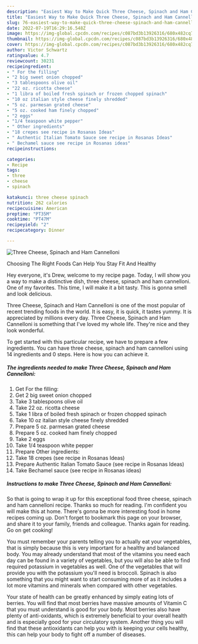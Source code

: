 ```yaml
---
description: "Easiest Way to Make Quick Three Cheese, Spinach and Ham Cannelloni"
title: "Easiest Way to Make Quick Three Cheese, Spinach and Ham Cannelloni"
slug: 76-easiest-way-to-make-quick-three-cheese-spinach-and-ham-cannelloni
date: 2022-07-19T16:29:16.548Z
image: https://img-global.cpcdn.com/recipes/c087bd3b13926316/680x482cq70/three-cheese-spinach-and-ham-cannelloni-recipe-main-photo.jpg
thumbnail: https://img-global.cpcdn.com/recipes/c087bd3b13926316/680x482cq70/three-cheese-spinach-and-ham-cannelloni-recipe-main-photo.jpg
cover: https://img-global.cpcdn.com/recipes/c087bd3b13926316/680x482cq70/three-cheese-spinach-and-ham-cannelloni-recipe-main-photo.jpg
author: Victor Schwartz
ratingvalue: 4.7
reviewcount: 30231
recipeingredient:
- " For the filling"
- "2 big sweet onion chopped"
- "3 tablespoons olive oil"
- "22 oz. ricotta cheese"
- "1 libra of boiled fresh spinach or frozen chopped spinach"
- "10 oz italian style cheese finely shredded"
- "5 oz. parmesan grated cheese"
- "5 oz. cooked ham finely chopped"
- "2 eggs"
- "1/4 teaspoon white pepper"
- " Other ingredients"
- "18 crepes see recipe in Rosanas Ideas"
- " Authentic Italian Tomato Sauce see recipe in Rosanas Ideas"
- " Bechamel sauce see recipe in Rosanas ideas"
recipeinstructions:

categories:
- Recipe
tags:
- three
- cheese
- spinach

katakunci: three cheese spinach 
nutrition: 262 calories
recipecuisine: American
preptime: "PT35M"
cooktime: "PT47M"
recipeyield: "2"
recipecategory: Dinner

---
```



![Three Cheese, Spinach and Ham Cannelloni](https://img-global.cpcdn.com/recipes/c087bd3b13926316/680x482cq70/three-cheese-spinach-and-ham-cannelloni-recipe-main-photo.jpg)

Choosing The Right Foods Can Help You Stay Fit And Healthy

Hey everyone, it's Drew, welcome to my recipe page. Today, I will show you a way to make a distinctive dish, three cheese, spinach and ham cannelloni. One of my favorites. This time, I will make it a bit tasty. This is gonna smell and look delicious.



Three Cheese, Spinach and Ham Cannelloni is one of the most popular of recent trending foods in the world. It is easy, it is quick, it tastes yummy. It is appreciated by millions every day. Three Cheese, Spinach and Ham Cannelloni is something that I've loved my whole life. They're nice and they look wonderful.


To get started with this particular recipe, we have to prepare a few ingredients. You can have three cheese, spinach and ham cannelloni using 14 ingredients and 0 steps. Here is how you can achieve it.

<!--inarticleads1-->

##### The ingredients needed to make Three Cheese, Spinach and Ham Cannelloni:

1. Get  For the filling:
1. Get 2 big sweet onion chopped
1. Take 3 tablespoons olive oil
1. Take 22 oz. ricotta cheese
1. Take 1 libra of boiled fresh spinach or frozen chopped spinach
1. Take 10 oz italian style cheese finely shredded
1. Prepare 5 oz. parmesan grated cheese
1. Prepare 5 oz. cooked ham finely chopped
1. Take 2 eggs
1. Take 1/4 teaspoon white pepper
1. Prepare  Other ingredients:
1. Take 18 crepes (see recipe in Rosanas Ideas)
1. Prepare  Authentic Italian Tomato Sauce (see recipe in Rosanas Ideas)
1. Take  Bechamel sauce (see recipe in Rosanas ideas)




<!--inarticleads2-->

##### Instructions to make Three Cheese, Spinach and Ham Cannelloni:





So that is going to wrap it up for this exceptional food three cheese, spinach and ham cannelloni recipe. Thanks so much for reading. I'm confident you will make this at home. There's gonna be more interesting food in home recipes coming up. Don't forget to bookmark this page on your browser, and share it to your family, friends and colleague. Thanks again for reading. Go on get cooking!

You must remember your parents telling you to actually eat your vegetables, that is simply because this is very important for a healthy and balanced body. You may already understand that most of the vitamins you need each day can be found in a variety of vegetables, but you will also be able to find required potassium in vegetables as well. One of the vegetables that will provide you with the potassium you'll need is broccoli. Spinach is also something that you might want to start consuming more of as it includes a lot more vitamins and minerals when compared with other vegetables.

Your state of health can be greatly enhanced by simply eating lots of berries. You will find that most berries have massive amounts of Vitamin C that you must understand is good for your body. Most berries also have plenty of anti-oxidants, which is extremely beneficial to your overall health and is especially good for your circulatory system. Another thing you will find that these antioxidants can help you with is keeping your cells healthy, this can help your body to fight off a number of diseases.
